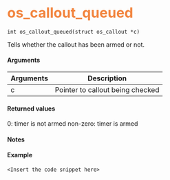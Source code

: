 ## <font color="#F2853F" style="font-size:24pt">os_callout_queued</font>

```no-highlight
int os_callout_queued(struct os_callout *c)
```

Tells whether the callout has been armed or not.


#### Arguments

| Arguments | Description |
|-----------|-------------|
| c |  Pointer to callout being checked  |

#### Returned values

0: timer is not armed
non-zero: timer is armed

#### Notes 



#### Example

<Add text to set up the context for the example here>

```no-highlight
<Insert the code snippet here>
```


